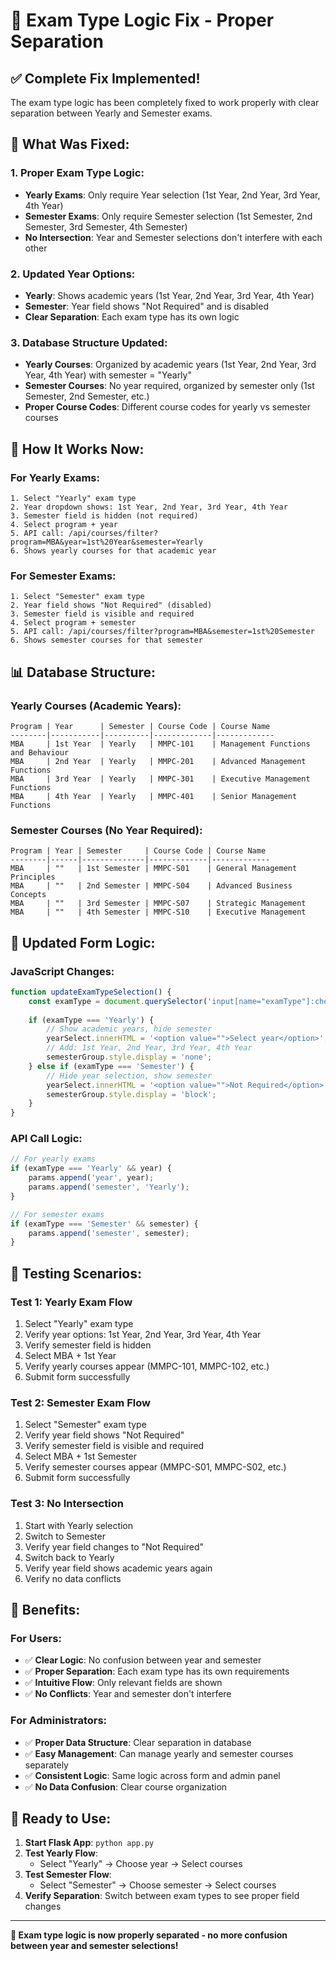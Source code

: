# 🎯 Exam Type Logic Fix - Proper Separation

## ✅ **Complete Fix Implemented!**

The exam type logic has been completely fixed to work properly with clear separation between Yearly and Semester exams.

## 🔧 **What Was Fixed:**

### **1. Proper Exam Type Logic:**
- **Yearly Exams**: Only require Year selection (1st Year, 2nd Year, 3rd Year, 4th Year)
- **Semester Exams**: Only require Semester selection (1st Semester, 2nd Semester, 3rd Semester, 4th Semester)
- **No Intersection**: Year and Semester selections don't interfere with each other

### **2. Updated Year Options:**
- **Yearly**: Shows academic years (1st Year, 2nd Year, 3rd Year, 4th Year)
- **Semester**: Year field shows "Not Required" and is disabled
- **Clear Separation**: Each exam type has its own logic

### **3. Database Structure Updated:**
- **Yearly Courses**: Organized by academic years (1st Year, 2nd Year, 3rd Year, 4th Year) with semester = "Yearly"
- **Semester Courses**: No year required, organized by semester only (1st Semester, 2nd Semester, etc.)
- **Proper Course Codes**: Different course codes for yearly vs semester courses

## 🎯 **How It Works Now:**

### **For Yearly Exams:**
```
1. Select "Yearly" exam type
2. Year dropdown shows: 1st Year, 2nd Year, 3rd Year, 4th Year
3. Semester field is hidden (not required)
4. Select program + year
5. API call: /api/courses/filter?program=MBA&year=1st%20Year&semester=Yearly
6. Shows yearly courses for that academic year
```

### **For Semester Exams:**
```
1. Select "Semester" exam type
2. Year field shows "Not Required" (disabled)
3. Semester field is visible and required
4. Select program + semester
5. API call: /api/courses/filter?program=MBA&semester=1st%20Semester
6. Shows semester courses for that semester
```

## 📊 **Database Structure:**

### **Yearly Courses (Academic Years):**
```
Program | Year      | Semester | Course Code | Course Name
--------|-----------|----------|-------------|-------------
MBA     | 1st Year  | Yearly   | MMPC-101    | Management Functions and Behaviour
MBA     | 2nd Year  | Yearly   | MMPC-201    | Advanced Management Functions
MBA     | 3rd Year  | Yearly   | MMPC-301    | Executive Management Functions
MBA     | 4th Year  | Yearly   | MMPC-401    | Senior Management Functions
```

### **Semester Courses (No Year Required):**
```
Program | Year | Semester     | Course Code | Course Name
--------|------|--------------|-------------|-------------
MBA     | ""   | 1st Semester | MMPC-S01    | General Management Principles
MBA     | ""   | 2nd Semester | MMPC-S04    | Advanced Business Concepts
MBA     | ""   | 3rd Semester | MMPC-S07    | Strategic Management
MBA     | ""   | 4th Semester | MMPC-S10    | Executive Management
```

## 🔄 **Updated Form Logic:**

### **JavaScript Changes:**
```javascript
function updateExamTypeSelection() {
    const examType = document.querySelector('input[name="examType"]:checked').value;
    
    if (examType === 'Yearly') {
        // Show academic years, hide semester
        yearSelect.innerHTML = '<option value="">Select year</option>';
        // Add: 1st Year, 2nd Year, 3rd Year, 4th Year
        semesterGroup.style.display = 'none';
    } else if (examType === 'Semester') {
        // Hide year selection, show semester
        yearSelect.innerHTML = '<option value="">Not Required</option>';
        semesterGroup.style.display = 'block';
    }
}
```

### **API Call Logic:**
```javascript
// For yearly exams
if (examType === 'Yearly' && year) {
    params.append('year', year);
    params.append('semester', 'Yearly');
}

// For semester exams
if (examType === 'Semester' && semester) {
    params.append('semester', semester);
}
```

## 🧪 **Testing Scenarios:**

### **Test 1: Yearly Exam Flow**
1. Select "Yearly" exam type
2. Verify year options: 1st Year, 2nd Year, 3rd Year, 4th Year
3. Verify semester field is hidden
4. Select MBA + 1st Year
5. Verify yearly courses appear (MMPC-101, MMPC-102, etc.)
6. Submit form successfully

### **Test 2: Semester Exam Flow**
1. Select "Semester" exam type
2. Verify year field shows "Not Required"
3. Verify semester field is visible and required
4. Select MBA + 1st Semester
5. Verify semester courses appear (MMPC-S01, MMPC-S02, etc.)
6. Submit form successfully

### **Test 3: No Intersection**
1. Start with Yearly selection
2. Switch to Semester
3. Verify year field changes to "Not Required"
4. Switch back to Yearly
5. Verify year field shows academic years again
6. Verify no data conflicts

## 🎉 **Benefits:**

### **For Users:**
- ✅ **Clear Logic**: No confusion between year and semester
- ✅ **Proper Separation**: Each exam type has its own requirements
- ✅ **Intuitive Flow**: Only relevant fields are shown
- ✅ **No Conflicts**: Year and semester don't interfere

### **For Administrators:**
- ✅ **Proper Data Structure**: Clear separation in database
- ✅ **Easy Management**: Can manage yearly and semester courses separately
- ✅ **Consistent Logic**: Same logic across form and admin panel
- ✅ **No Data Confusion**: Clear course organization

## 🚀 **Ready to Use:**

1. **Start Flask App**: `python app.py`
2. **Test Yearly Flow**:
   - Select "Yearly" → Choose year → Select courses
3. **Test Semester Flow**:
   - Select "Semester" → Choose semester → Select courses
4. **Verify Separation**: Switch between exam types to see proper field changes

---

**🎯 Exam type logic is now properly separated - no more confusion between year and semester selections!**
